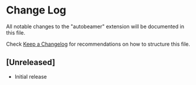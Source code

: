 # Change Log

All notable changes to the "autobeamer" extension will be documented in this file.

Check [Keep a Changelog](http://keepachangelog.com/) for recommendations on how to structure this file.

## [Unreleased]

- Initial release